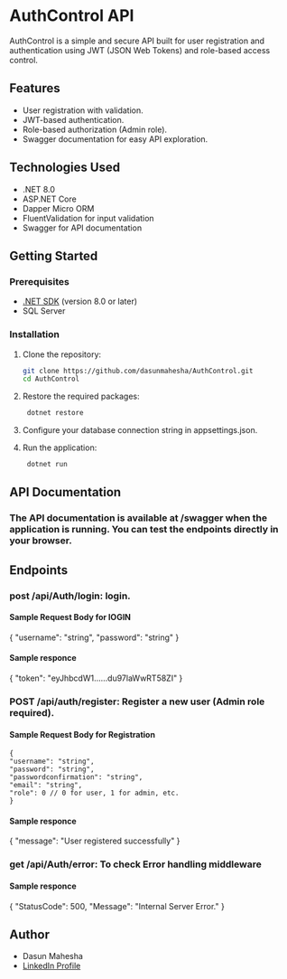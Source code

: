 # AuthControl API

AuthControl is a simple and secure API built for user registration and authentication using JWT (JSON Web Tokens) and role-based access control.

## Features

- User registration with validation.
- JWT-based authentication.
- Role-based authorization (Admin role).
- Swagger documentation for easy API exploration.

## Technologies Used

- .NET 8.0 
- ASP.NET Core
- Dapper Micro ORM
- FluentValidation for input validation
- Swagger for API documentation

## Getting Started

### Prerequisites

- [.NET SDK](https://dotnet.microsoft.com/download) (version 8.0 or later)
- SQL Server

### Installation

1. Clone the repository:
   ```bash
   git clone https://github.com/dasunmahesha/AuthControl.git
   cd AuthControl

2. Restore the required packages:

   ```bash
    dotnet restore

3. Configure your database connection string in appsettings.json.

4. Run the application:
   ```bash
    dotnet run


## API Documentation

### The API documentation is available at /swagger when the application is running. You can test the endpoints directly in your browser.

## Endpoints

### post /api/Auth/login: login.
#### Sample Request Body for lOGIN
{
  "username": "string",
  "password": "string"
}
#### Sample responce
{
  "token": "eyJhbcdW1......du97laWwRT58ZI"
}

### POST /api/auth/register: Register a new user (Admin role required).


#### Sample Request Body for Registration
    {
    "username": "string",
    "password": "string",
    "passwordconfirmation": "string",
    "email": "string",
    "role": 0 // 0 for user, 1 for admin, etc.
    }
#### Sample responce
{
  "message": "User registered successfully"
}

### get /api/Auth/error: To check Error handling middleware
#### Sample responce
{
  "StatusCode": 500,
  "Message": "Internal Server Error."
}


## Author

- Dasun Mahesha
- [LinkedIn Profile](https://www.linkedin.com/in/dasun-mahesha/)

